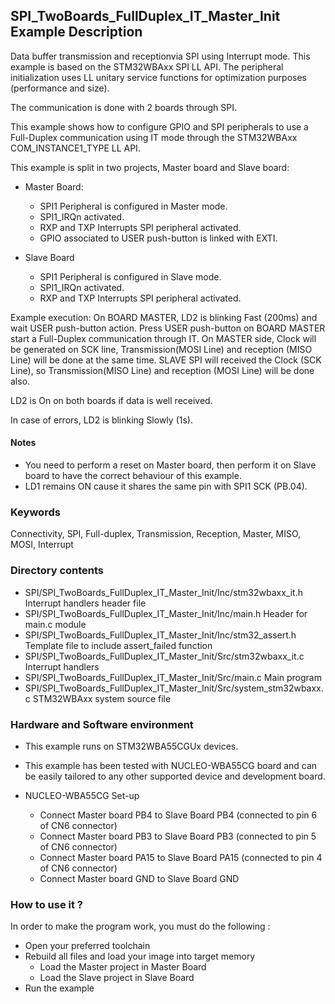 ## <b>SPI_TwoBoards_FullDuplex_IT_Master_Init Example Description</b>

Data buffer transmission and receptionvia SPI using Interrupt mode. This
example is based on the STM32WBAxx SPI LL API. The peripheral
initialization uses LL unitary service functions for optimization purposes (performance and size).

The communication is done with 2 boards through SPI.

This example shows how to configure GPIO and SPI peripherals
to use a Full-Duplex communication using IT mode through the STM32WBAxx COM_INSTANCE1_TYPE LL API.

This example is split in two projects, Master board and Slave board:

- Master Board:
  - SPI1 Peripheral is configured in Master mode.
  - SPI1_IRQn activated.
  - RXP and TXP Interrupts SPI peripheral activated.
  - GPIO associated to USER push-button is linked with EXTI.

- Slave Board
  - SPI1 Peripheral is configured in Slave mode.
  - SPI1_IRQn activated.
  - RXP and TXP Interrupts SPI peripheral activated.

Example execution:
On BOARD MASTER, LD2 is blinking Fast (200ms) and wait USER push-button action.
Press USER push-button on BOARD MASTER start a Full-Duplex communication through IT.
On MASTER side, Clock will be generated on SCK line, Transmission(MOSI Line) and reception (MISO Line)
will be done at the same time.
SLAVE SPI will received  the Clock (SCK Line), so Transmission(MISO Line) and reception (MOSI Line) will be done also.

LD2 is On on both boards if data is well received.

In case of errors, LD2 is blinking Slowly (1s).

#### <b>Notes</b>

 - You need to perform a reset on Master board, then perform it on Slave board
   to have the correct behaviour of this example.
 - LD1 remains ON cause it shares the same pin with SPI1 SCK (PB.04).

### <b>Keywords</b>

Connectivity, SPI, Full-duplex, Transmission, Reception, Master, MISO, MOSI, Interrupt

### <b>Directory contents</b>

  - SPI/SPI_TwoBoards_FullDuplex_IT_Master_Init/Inc/stm32wbaxx_it.h         Interrupt handlers header file
  - SPI/SPI_TwoBoards_FullDuplex_IT_Master_Init/Inc/main.h                  Header for main.c module
  - SPI/SPI_TwoBoards_FullDuplex_IT_Master_Init/Inc/stm32_assert.h          Template file to include assert_failed function
  - SPI/SPI_TwoBoards_FullDuplex_IT_Master_Init/Src/stm32wbaxx_it.c         Interrupt handlers
  - SPI/SPI_TwoBoards_FullDuplex_IT_Master_Init/Src/main.c                  Main program
  - SPI/SPI_TwoBoards_FullDuplex_IT_Master_Init/Src/system_stm32wbaxx.c     STM32WBAxx system source file

### <b>Hardware and Software environment</b>

  - This example runs on STM32WBA55CGUx devices.

  - This example has been tested with NUCLEO-WBA55CG board and can be
    easily tailored to any other supported device and development board.

  - NUCLEO-WBA55CG Set-up
    - Connect Master board PB4 to Slave Board PB4 (connected to pin 6 of CN6 connector)
    - Connect Master board PB3 to Slave Board PB3 (connected to pin 5 of CN6 connector)
    - Connect Master board PA15 to Slave Board PA15 (connected to pin 4 of CN6 connector)
    - Connect Master board GND to Slave Board GND

### <b>How to use it ?</b>

In order to make the program work, you must do the following :
 - Open your preferred toolchain
 - Rebuild all files and load your image into target memory
    - Load the Master project in Master Board
    - Load the Slave project in Slave Board
 - Run the example

